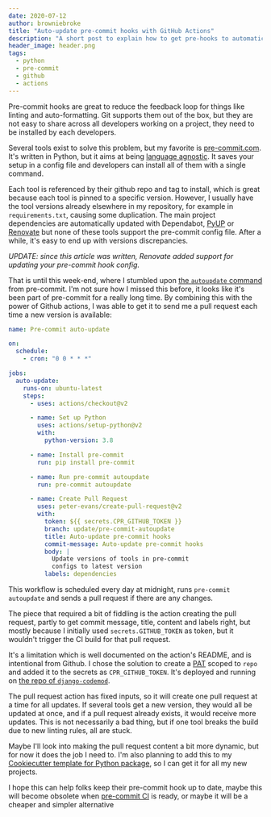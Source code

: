 ```yaml
---
date: 2020-07-12
author: browniebroke
title: "Auto-update pre-commit hooks with GitHub Actions"
description: "A short post to explain how to get pre-hooks to automatically update their version in the config file."
header_image: header.png
tags:
  - python
  - pre-commit
  - github
  - actions
---
```


Pre-commit hooks are great to reduce the feedback loop for things like linting and auto-formatting. Git supports them out of the box, but they are not easy to share across all developers working on a project, they need to be installed by each developers.

Several tools exist to solve this problem, but my favorite is [pre-commit.com](https://pre-commit.com/). It's written in Python, but it aims at being [language agnostic](https://pre-commit.com/#supported-languages). It saves your setup in a config file and developers can install all of them with a single command.

Each tool is referenced by their github repo and tag to install, which is great because each tool is pinned to a specific version. However, I usually have the tool versions already elsewhere in my repository, for example in `requirements.txt`, causing some duplication. The main project dependencies are automatically updated with Dependabot, [PyUP](https://pyup.io/) or [Renovate](https://renovate.whitesourcesoftware.com/) but none of these tools support the pre-commit config file. After a while, it's easy to end up with versions discrepancies.

_UPDATE: since this article was written, Renovate added support for updating your pre-commit hook config._

That is until this week-end, where I stumbled upon [the `autoupdate` command](https://pre-commit.com/#pre-commit-autoupdate) from pre-commit. I'm not sure how I missed this before, it looks like it's been part of pre-commit for a really long time. By combining this with the power of Github actions, I was able to get it to send me a pull request each time a new version is available:

```yaml
name: Pre-commit auto-update

on:
  schedule:
    - cron: "0 0 * * *"

jobs:
  auto-update:
    runs-on: ubuntu-latest
    steps:
      - uses: actions/checkout@v2

      - name: Set up Python
        uses: actions/setup-python@v2
        with:
          python-version: 3.8

      - name: Install pre-commit
        run: pip install pre-commit

      - name: Run pre-commit autoupdate
        run: pre-commit autoupdate

      - name: Create Pull Request
        uses: peter-evans/create-pull-request@v2
        with:
          token: ${{ secrets.CPR_GITHUB_TOKEN }}
          branch: update/pre-commit-autoupdate
          title: Auto-update pre-commit hooks
          commit-message: Auto-update pre-commit hooks
          body: |
            Update versions of tools in pre-commit 
            configs to latest version
          labels: dependencies
```

This workflow is scheduled every day at midnight, runs `pre-commit autoupdate` and sends a pull request if there are any changes.

The piece that required a bit of fiddling is the action creating the pull request, partly to get commit message, title, content and labels right, but mostly because I initially used `secrets.GITHUB_TOKEN` as token, but it wouldn't trigger the CI build for that pull request.

It's a limitation which is well documented on the action's README, and is intentional from Github. I chose the solution to create a [PAT](https://docs.github.com/en/github/authenticating-to-github/creating-a-personal-access-token) scoped to `repo` and added it to the secrets as `CPR_GITHUB_TOKEN`. It's deployed and running on [the repo of `django-codemod`](https://github.com/browniebroke/django-codemod/actions?query=workflow%3A%22Pre-commit+auto-update%22).

The pull request action has fixed inputs, so it will create one pull request at a time for all updates. If several tools get a new version, they would all be updated at once, and if a pull request already exists, it would receive more updates. This is not necessarily a bad thing, but if one tool breaks the build due to new linting rules, all are stuck.

Maybe I'll look into making the pull request content a bit more dynamic, but for now it does the job I need to. I'm also planning to add this to my [Cookiecutter template for Python package](https://github.com/browniebroke/cookiecutter-pypackage), so I can get it for all my new projects.

I hope this can help folks keep their pre-commit hook up to date, maybe this will become obsolete when [pre-commit CI](https://pre-commit.ci/) is ready, or maybe it will be a cheaper and simpler alternative
